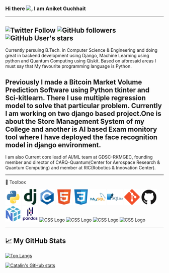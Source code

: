 ### Hi there <img src="https://raw.githubusercontent.com/MartinHeinz/MartinHeinz/master/wave.gif" width="30px">, I am Aniket Guchhait
---
## <img alt="Twitter Follow" src="https://img.shields.io/twitter/follow/CseAniket?style=social"> <img alt="GitHub followers" src="https://img.shields.io/github/followers/aniketrox?style=social">  <img alt="GitHub User's stars" src="https://img.shields.io/github/stars/aniketrox?style=social">


Currently persuing B.Tech. in Computer Science & Engineering and doing great in backend development using Django, Machine Learning using python and Quantum Computing using Qiskit.
Based on aforesaid areas I must say that My favourite programming language is Python.

Previously I made a Bitcoin Market Volume Prediction Software using Python tkinter and Sci-kitlearn. There I use multiple regression model to solve that particular problem.
Currently I am working on two django based project.One is about the Store Management System of my College and another is AI based Exam monitory tool where I have deployed the face recognition model in django environment.
--
I am also Current core lead of AI/ML team at GDSC-RKMGEC, founding member and director of CARQ-Quantum(Center for Aerospace Research & Quantum Computing) and member at RIC(Robotics & Innovation Center).

---

🧰 Toolbox

<img src="https://github.com/devicons/devicon/blob/master/icons/python/python-original.svg" alt="JavaScript Logo" width="50" height="50"/> <img src="https://github.com/devicons/devicon/blob/master/icons/django/django-plain.svg" alt="CSS Logo" width="50" height="50"/>
<img src="https://github.com/devicons/devicon/blob/master/icons/c/c-original.svg" alt="CSS Logo" width="50" height="50"/>
<img src="https://github.com/devicons/devicon/blob/master/icons/html5/html5-original.svg" alt="CSS Logo" width="50" height="50"/>
<img src="https://github.com/devicons/devicon/blob/master/icons/css3/css3-original.svg" alt="CSS Logo" width="50" height="50"/>
<img src="https://github.com/devicons/devicon/blob/master/icons/mysql/mysql-original-wordmark.svg" alt="CSS Logo" width="50" height="50"/>
<img src="https://github.com/devicons/devicon/blob/master/icons/sqlite/sqlite-original-wordmark.svg" alt="CSS Logo" width="50" height="50"/>
<img src="https://github.com/devicons/devicon/blob/master/icons/git/git-original.svg" alt="CSS Logo" width="50" height="50"/>
<img src="https://github.com/devicons/devicon/blob/master/icons/github/github-original.svg" alt="CSS Logo" width="50" height="50"/>
<img src="https://github.com/devicons/devicon/blob/master/icons/numpy/numpy-original.svg" alt="CSS Logo" width="50" height="50"/>
<img src="https://github.com/devicons/devicon/blob/master/icons/pandas/pandas-original-wordmark.svg" alt="CSS Logo" width="50" height="50"/>
<img src="https://upload.wikimedia.org/wikipedia/commons/0/05/Scikit_learn_logo_small.svg" alt="CSS Logo" width="50" height="50"/>
<img src="https://upload.wikimedia.org/wikipedia/commons/2/2d/Tensorflow_logo.svg" alt="CSS Logo" width="50" height="50"/>
<img src="https://upload.wikimedia.org/wikipedia/commons/a/ae/Keras_logo.svg" alt="CSS Logo" width="50" height="50"/>
<img src="https://upload.wikimedia.org/wikipedia/commons/c/c6/PyTorch_logo_black.svg" alt="CSS Logo" width="50" height="50"/>


---

## &#x1f4c8; My GitHub Stats

[![Top Langs](https://github-readme-stats.vercel.app/api/top-langs/?username=aniketrox&hide=html&theme=radical)](https://github.com/anuraghazra/github-readme-stats)

[![Catalin's GitHub stats](https://github-readme-stats.vercel.app/api?username=aniketrox&theme=radical)](https://github.com/anuraghazra/github-readme-stats)
